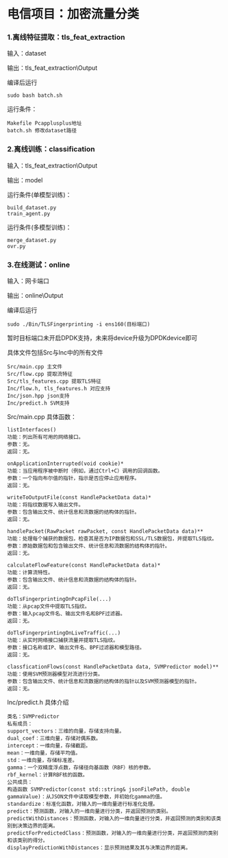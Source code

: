 # 电信项目：加密流量分类

### 1.离线特征提取：tls_feat_extraction

输入：dataset

输出：tls_feat_extraction\Output

编译后运行

```
sudo bash batch.sh
```

运行条件：

```
Makefile Pcapplusplus地址
batch.sh 修改dataset路径
```


### 2.离线训练：classification

输入：tls_feat_extraction\Output

输出：model

运行条件(单模型训练)：

```
build_dataset.py 
train_agent.py
```

运行条件(多模型训练)：

```
merge_dataset.py 
ovr.py
```



### 3.在线测试：online

输入：网卡端口

输出：online\Output

编译后运行

```
sudo ./Bin/TLSFingerprinting -i ens160(目标端口)
```

暂时目标端口未开启DPDK支持，未来将device升级为DPDKdevice即可

具体文件包括Src与Inc中的所有文件

```
Src/main.cpp 主文件
Src/flow.cpp 提取流特征
Src/tls_features.cpp 提取TLS特征
Inc/flow.h, tls_features.h 对应支持
Inc/json.hpp json支持
Inc/predict.h SVM支持
```

Src/main.cpp 具体函数：

```
listInterfaces()
功能：列出所有可用的网络接口。
参数：无。
返回：无。

onApplicationInterrupted(void cookie)*
功能：当应用程序被中断时（例如，通过Ctrl+C）调用的回调函数。
参数：一个指向布尔值的指针，指示是否应停止应用程序。
返回：无。

writeToOutputFile(const HandlePacketData data)*
功能：将指纹数据写入输出文件。
参数：包含输出文件、统计信息和流数据的结构体的指针。
返回：无。

handlePacket(RawPacket rawPacket, const HandlePacketData data)**
功能：处理每个捕获的数据包，检查其是否为IP数据包和SSL/TLS数据包，并提取TLS指纹。
参数：原始数据包和包含输出文件、统计信息和流数据的结构体的指针。
返回：无。

calculateFlowFeature(const HandlePacketData data)*
功能：计算流特性。
参数：包含输出文件、统计信息和流数据的结构体的指针。
返回：无。

doTlsFingerprintingOnPcapFile(...)
功能：从pcap文件中提取TLS指纹。
参数：输入pcap文件名、输出文件名和BPF过滤器。
返回：无。

doTlsFingerprintingOnLiveTraffic(...)
功能：从实时网络接口捕获流量并提取TLS指纹。
参数：接口名称或IP、输出文件名、BPF过滤器和模型路径。
返回：无。

classficationFlows(const HandlePacketData data, SVMPredictor model)**
功能：使用SVM预测器模型对流进行分类。
参数：包含输出文件、统计信息和流数据的结构体的指针以及SVM预测器模型的指针。
返回：无。
```

Inc/predict.h 具体介绍

```
类名：SVMPredictor
私有成员：
support_vectors：三维的向量，存储支持向量。
dual_coef：三维向量，存储对偶系数。
intercept：一维向量，存储截距。
mean：一维向量，存储平均值。
std：一维向量，存储标准差。
gamma：一个双精度浮点数，存储径向基函数（RBF）核的参数。
rbf_kernel：计算RBF核的函数。
公共成员：
构造函数 SVMPredictor(const std::string& jsonFilePath, double gammaValue)：从JSON文件中读取模型参数，并初始化gamma的值。
standardize：标准化函数，对输入的一维向量进行标准化处理。
predict：预测函数，对输入的一维向量进行分类，并返回预测的类别。
predictWithDistances：预测函数，对输入的一维向量进行分类，并返回预测的类别和该类别到决策边界的距离。
predictForPredictedClass：预测函数，对输入的一维向量进行分类，并返回预测的类别和该类别的得分。
displayPredictionWithDistances：显示预测结果及其与决策边界的距离。
```

